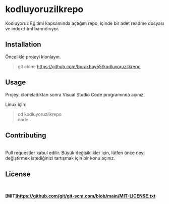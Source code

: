# kodluyoruzilkrepo
Kodluyoruz Eğitimi kapsamında açtığım repo, içinde bir adet readme dosyası ve index.html barındırıyor.

## Installation
Öncelikle projeyi klonlayın.

> git clone https://github.com/burakbay55/kodluyoruzilkrepo
>

## Usage

Projeyi cloneladıktan sonra Visual Studio Code programında açınız.

Linux için:

> cd kodluyoruzilkrepo <br>
  code .


## Contributing
<br>
Pull requestler kabul edilir. Büyük değişiklikler için, lütfen önce neyi değiştirmek istediğinizi tartışmak için bir konu açınız.

<br>

## License
<br>

**[MIT]https://github.com/git/git-scm.com/blob/main/MIT-LICENSE.txt**
